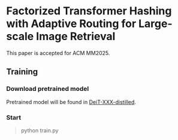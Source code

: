 # Factorized Transformer Hashing with Adaptive Routing for Large-scale Image Retrieval
This paper is accepted for ACM MM2025.

## Training

### Download pretrained model
Pretrained model will be found in [DeiT-XXX-distilled](https://github.com/facebookresearch/deit/blob/main/README_deit.md).

### Start

> python train.py
